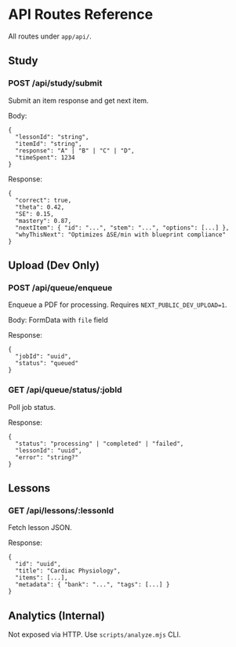 # API Routes Reference

All routes under `app/api/`.

## Study

### POST /api/study/submit
Submit an item response and get next item.

Body:
```
{
  "lessonId": "string",
  "itemId": "string",
  "response": "A" | "B" | "C" | "D",
  "timeSpent": 1234
}
```

Response:
```
{
  "correct": true,
  "theta": 0.42,
  "SE": 0.15,
  "mastery": 0.87,
  "nextItem": { "id": "...", "stem": "...", "options": [...] },
  "whyThisNext": "Optimizes ΔSE/min with blueprint compliance"
}
```

## Upload (Dev Only)

### POST /api/queue/enqueue
Enqueue a PDF for processing. Requires `NEXT_PUBLIC_DEV_UPLOAD=1`.

Body: FormData with `file` field

Response:
```
{
  "jobId": "uuid",
  "status": "queued"
}
```

### GET /api/queue/status/:jobId
Poll job status.

Response:
```
{
  "status": "processing" | "completed" | "failed",
  "lessonId": "uuid",
  "error": "string?"
}
```

## Lessons

### GET /api/lessons/:lessonId
Fetch lesson JSON.

Response:
```
{
  "id": "uuid",
  "title": "Cardiac Physiology",
  "items": [...],
  "metadata": { "bank": "...", "tags": [...] }
}
```

## Analytics (Internal)

Not exposed via HTTP. Use `scripts/analyze.mjs` CLI.

